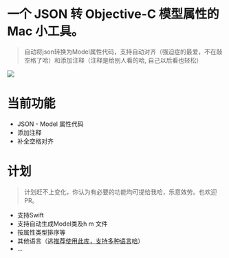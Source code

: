 # 一个 JSON 转 Objective-C 模型属性的 Mac 小工具。

> 自动将json转换为Model属性代码，支持自动对齐（强迫症的最爱，不在敲空格了哈）和添加注释（注释是给别人看的哈, 自己以后看也轻松）

![](1.gif)

# 当前功能

- JSON - Model 属性代码
- 添加注释
- 补全空格对齐

# 计划

> 计划赶不上变化，你认为有必要的功能均可提给我哈，乐意效劳。也欢迎PR。

- 支持Swift
- 支持自动生成Model类及h m 文件
- 按属性类型排序等
- 其他语言（逃[推荐使用此库，支持多种语言哈](https://github.com/Ahmed-Ali/JSONExport)）
- ...
